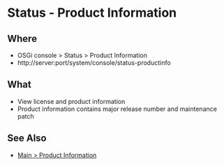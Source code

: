 # Status - Product Information

## Where

- OSGi console > Status > Product Information
- http://server:port/system/console/status-productinfo

## What

- View license and product information
- Product information contains major release number and maintenance patch

## See Also

- [Main > Product Information](productinfo.md)

